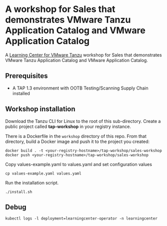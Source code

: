 # A workshop for Sales that demonstrates VMware Tanzu Application Catalog and VMware Application Catalog

A [Learning Center for VMware Tanzu](https://docs.vmware.com/en/Tanzu-Application-Platform/1.3/tap/GUID-learning-center-about.html) workshop for Sales that demonstrates VMware Tanzu Application Catalog and VMware Application Catalog.

## Prerequisites

- A TAP 1.3 environment with OOTB Testing/Scanning Supply Chain installed

## Workshop installation
Download the Tanzu CLI for Linux to the root of this sub-directory.
Create a public project called **tap-workshop** in your registry instance. 

There is a Dockerfile in the `workshop` directory of this repo. From that directory, build a Docker image and push it to the project you created:
```
docker build . -t <your-registry-hostname>/tap-workshop/sales-workshop
docker push <your-registry-hostname>/tap-workshop/sales-workshop
```

Copy values-example.yaml to values.yaml and set configuration values
```
cp values-example.yaml values.yaml
```
Run the installation script.
```
./install.sh
``` 

## Debug
```
kubectl logs -l deployment=learningcenter-operator -n learningcenter
```
